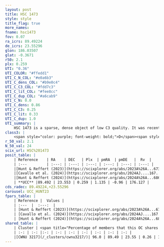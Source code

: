 ```yaml
---
layout: post
title: HSC 1473
style: style
title_flag: true
more_names: 
fname: hsc1473
fov: 0.07
ra_icrs: 89.49224
de_icrs: 23.55296
glon: 186.03507
glat: -0.3671
r50: 2.1
plx: 0.259
UTI: "0.36"
UTI_COLOR: "#ffedd1"
UTI_C_N_COL: "#e0a6b3"
UTI_C_dens_COL: "#b9e0c4"
UTI_C_C3_COL: "#fdd7c3"
UTI_C_lit_COL: "#fee8cc"
UTI_C_dup_COL: "#a6cab9"
UTI_C_N: 0.0
UTI_C_dens: 0.86
UTI_C_C3: 0.25
UTI_C_lit: 0.33
UTI_C_dup: 1.0
UTI_summary: |
    HSC 1473 is a sparse, dense object of low C3 quality. It was recently reported in the literature. This object shares a large percentage of members with a later reported entry.<br><br><span style="color: #99180f; font-weight: bold;">Warning: </span>contains less than 25 stars with <i>P>0.5</i> estimated.
class3: |
    <span style="color: purple; font-weight: bold;">D</span><span style="color: #FFC300; font-weight: bold;">B</span>
r_50_val: 2.1
N_50_val: 24
scix_url: HSC%201473
posit_table: |
    | Reference    | RA    | DEC   | Plx  | pmRA  | pmDE   |  Rv  |
    | :---         | :---: | :---: | :---: | :---: | :---: | :---: |
    |[Hunt & Reffert (2023)](https://scixplorer.org/abs/2023A%26A...673A.114H) | 89.489 | 23.554 | 0.249 | 1.071 | -0.94 | 176.122 |
    |[Cavallo et al. (2024)](https://scixplorer.org/abs/2024AJ....167...12C) | 89.517 | 23.547 | 0.25 | -- | -- | -- |
    |[Hunt & Reffert (2024)](https://scixplorer.org/abs/2024A%26A...686A..42H) | 89.489 | 23.554 | 0.249 | 1.071 | -0.94 | 176.122 |
    | **UCC** |89.492 | 23.553 | 0.259 | 1.135 | -0.96 | 176.127 | 
cds_radec: 89.49224,+23.55296
carousel: UCC_HUNT23
fpars_table: |
    | Reference |  Values |
    | :---  |  :---:  |
    | [Hunt & Reffert (2023)](https://scixplorer.org/abs/2023A%26A...673A.114H) | `AV50=3.709, diffAV50=2.187, MOD50=12.772, logAge50=7.629` |
    | [Cavallo et al. (2024)](https://scixplorer.org/abs/2024AJ....167...12C) | `AV50=3.59, dMod50=12.75, logAge50=7.97, [Fe/H]50=0.39` |
    | [Hunt & Reffert (2024)](https://scixplorer.org/abs/2024A%26A...686A..42H) | `MassJ=339.353` |
shared_table: |
    | Cluster | <span title="Percentage of members that this OC shares with the ones listed">%</span>   | RA   | DEC   | Plx   | pmRA  | pmDE  | Rv | UTI |
    | :-: | :-: |:-: | :-: | :-: | :-: | :-: | :-: | :-: |
    |[CWNU 3217](/_clusters/cwnu3217/)| 96.0 | 89.49 | 23.55 | 0.26 | 1.13 | -0.96 | 176.13 |0.01 |
---
```

